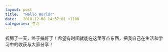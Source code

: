 ```yaml
---
layout: post
title:  "Hello World!"
date:   2018-12-08 14:37:01 +1100
categories: 生活
---
```

折腾了一天，终于搞好了！希望有时间就能在这里写点东西，把我自己在生活和学习中的收获与大家分享！